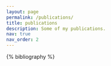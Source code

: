 ```yaml
---
layout: page
permalink: /publications/
title: publications
description: Some of my publications.
nav: true
nav_order: 2
---
```


<!-- _pages/publications.md -->
<div class="publications">

{% bibliography %}

</div>

